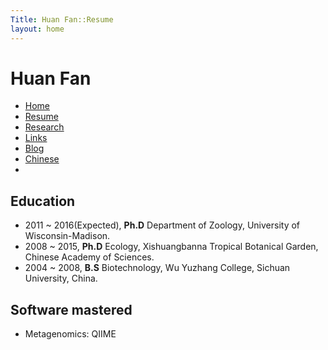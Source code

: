 ```yaml
---
Title: Huan Fan::Resume
layout: home
---
```



  
  <h1 class="sitename">Huan Fan</h1>
  <ul class="nav pills">
  <li><a href="/"><i class="fa fa-home fa-fw"></i> Home</a></li>
  <li class="active"><a href="resume.html" title="Curriculumn Vitae"><i class="fa fa-book fa-fw"></i> Resume</a></li>
  <li><a href="research.html" title="Research"><i class="fa fa-flask fa-fw"></i> Research</a></li>
  <li><a href="links.html" title="Useful links"><i class="fa fa-suitcase fa-fw"></i> Links</a></li>
  <li><a href="/en/"><i class="fa fa-sitemap fa-fw"></i> Blog</a></li>
  <li><a href="/cn/"><i class="fa fa-sitemap fa-fw"></i> Chinese</a></li>
  <li><a href="README.html"><i class="fa fa-info-circle fa-fw"></i> </a></li>
</ul>

## Education
+  2011 ~ 2016(Expected), **Ph.D** Department of Zoology, University of Wisconsin-Madison.
+  2008 ~ 2015, **Ph.D** Ecology, Xishuangbanna Tropical Botanical Garden, Chinese Academy of Sciences.
+  2004 ~ 2008, **B.S** Biotechnology, Wu Yuzhang College, Sichuan University, China.

## Software mastered
+  Metagenomics: QIIME




